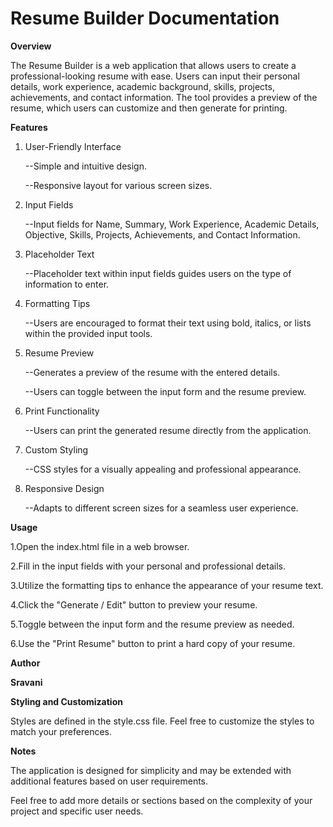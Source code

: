# Resume Builder Documentation
**Overview**

The Resume Builder is a web application that allows users to create a professional-looking resume with ease. Users can input their personal details, work experience, academic background, skills, projects, achievements, and contact information. The tool provides a preview of the resume, which users can customize and then generate for printing.

**Features**

1. User-Friendly Interface

   --Simple and intuitive design.
 
   --Responsive layout for various screen sizes.
   
2. Input Fields
   
   --Input fields for Name, Summary, Work Experience, Academic Details, Objective, Skills, Projects, Achievements, and Contact Information.
 
3. Placeholder Text
   
   --Placeholder text within input fields guides users on the type of information to enter.
 
4. Formatting Tips

   --Users are encouraged to format their text using bold, italics, or lists within the provided input tools.
 
5. Resume Preview
   
   --Generates a preview of the resume with the entered details.
 
   --Users can toggle between the input form and the resume preview.
 
6. Print Functionality

   --Users can print the generated resume directly from the application.
 
7. Custom Styling

   --CSS styles for a visually appealing and professional appearance.
 
8. Responsive Design

   --Adapts to different screen sizes for a seamless user experience.

**Usage**

1.Open the index.html file in a web browser.

2.Fill in the input fields with your personal and professional details.

3.Utilize the formatting tips to enhance the appearance of your resume text.

4.Click the "Generate / Edit" button to preview your resume.

5.Toggle between the input form and the resume preview as needed.

6.Use the "Print Resume" button to print a hard copy of your resume.

**Author**

**Sravani**

**Styling and Customization**

Styles are defined in the style.css file. Feel free to customize the styles to match your preferences.

**Notes**

The application is designed for simplicity and may be extended with additional features based on user requirements.

Feel free to add more details or sections based on the complexity of your project and specific user needs.
